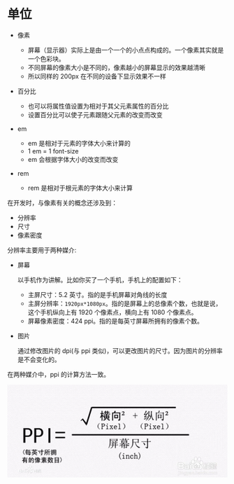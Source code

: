 # 单位

- 像素

  - 屏幕（显示器）实际上是由一个一个的小点点构成的。一个像素其实就是一个色彩块。
  - 不同屏幕的像素大小是不同的，像素越小的屏幕显示的效果越清晰
  - 所以同样的 200px 在不同的设备下显示效果不一样

- 百分比

  - 也可以将属性值设置为相对于其父元素属性的百分比
  - 设置百分比可以使子元素跟随父元素的改变而改变

- em

  - em 是相对于元素的字体大小来计算的
  - 1 em = 1 font-size
  - em 会根据字体大小的改变而改变

- rem

  - rem 是相对于根元素的字体大小来计算

在开发时，与像素有关的概念还涉及到：

- 分辨率
- 尺寸
- 像素密度

分辨率主要用于两种媒介:

- 屏幕

  以手机作为讲解。比如你买了一个手机，手机上的配置如下：

  - 主屏尺寸：5.2 英寸。指的是手机屏幕对角线的长度
  - 主屏分辨率：`1920px*1080px`。指的是屏幕上的总像素个数，也就是说，这个手机纵向上有 1920 个像素点，横向上有 1080 个像素点。
  - 屏幕像素密度：424 ppi。指的是每英寸屏幕所拥有的像素个数。

- 图片

  通过修改图片的 dpi(与 ppi 类似)，可以更改图片的尺寸。因为图片的分辨率是不会变化的。

在两种媒介中，ppi 的计算方法一致。

![ppi](./images/ppi.jpg)
